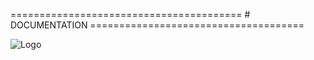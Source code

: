 ========================================    # DOCUMENTATION     =====================================


![Logo](src/assets/images/img1.png)
